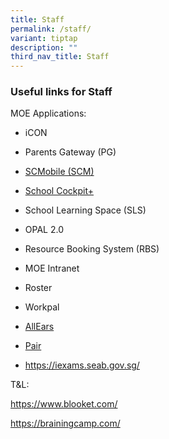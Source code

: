 ```yaml
---
title: Staff
permalink: /staff/
variant: tiptap
description: ""
third_nav_title: Staff
---
```

<h3>Useful links for Staff</h3>
<p></p>
<p>MOE Applications:</p>
<ul data-tight="true" class="tight">
<li>
<p>iCON</p>
</li>
<li>
<p>Parents Gateway (PG)</p>
</li>
<li>
<p><a href="https://scmobile.moe.edu.sg/" rel="noopener nofollow" target="_blank">SCMobile (SCM)</a>
</p>
</li>
<li>
<p><a href="https://schoolcockpit.moe.gov.sg" rel="noopener nofollow" target="_blank">School Cockpit+</a>
</p>
</li>
<li>
<p>School Learning Space (SLS)</p>
</li>
<li>
<p>OPAL 2.0</p>
</li>
<li>
<p>Resource Booking System (RBS)</p>
</li>
<li>
<p>MOE Intranet</p>
</li>
<li>
<p>Roster</p>
</li>
<li>
<p>Workpal</p>
</li>
<li>
<p><a href="https://allears.estl.edu.sg/" rel="noopener nofollow" target="_blank">AllEars</a>
</p>
</li>
<li>
<p><a href="https://pair.gov.sg/" rel="noopener nofollow" target="_blank">Pair</a>
</p>
</li>
<li>
<p><a href="https://iexams.seab.gov.sg/" rel="noopener noreferrer nofollow" target="_blank">https://iexams.seab.gov.sg/</a>
</p>
</li>
</ul>
<p></p>
<p>T&amp;L:</p>
<p><a href="https://www.blooket.com/" rel="noopener noreferrer nofollow" target="_blank">https://www.blooket.com/</a>
</p>
<p><a href="https://brainingcamp.com/" rel="noopener noreferrer nofollow" target="_blank">https://brainingcamp.com/</a>
</p>
<p></p>